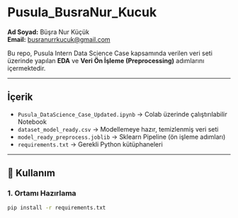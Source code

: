 # Pusula_BusraNur_Kucuk

**Ad Soyad:** Büşra Nur Küçük  
**Email:** busranurrkucuk@gmail.com  

Bu repo, Pusula Intern Data Science Case kapsamında verilen veri seti üzerinde yapılan **EDA** ve **Veri Ön İşleme (Preprocessing)** adımlarını içermektedir.

---

## İçerik
- `Pusula_DataScience_Case_Updated.ipynb` → Colab üzerinde çalıştırılabilir Notebook
- `dataset_model_ready.csv` → Modellemeye hazır, temizlenmiş veri seti
- `model_ready_preprocess.joblib` → Sklearn Pipeline (ön işleme adımları)
- `requirements.txt` → Gerekli Python kütüphaneleri

---

## 🚀 Kullanım
### 1. Ortamı Hazırlama
```bash
pip install -r requirements.txt
